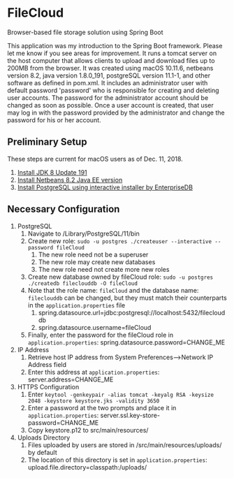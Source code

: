 # FileCloud
Browser-based file storage solution using Spring Boot

This application was my introduction to the Spring Boot framework.  Please let me know if you see areas for improvement.  It runs a tomcat server on the host computer that allows clients to upload and download files up to 200MB from the browser.  It was created using macOS 10.11.6, netbeans version 8.2, java version 1.8.0_191, postgreSQL version 11.1-1, and other software as defined in pom.xml.  It includes an administrator user with default password 'password' who is responsible for creating and deleting user accounts.  The password for the administrator account should be changed as soon as possible.
Once a user account is created, that user may log in with the password provided by the administrator and change the password for his or her account. 

## Preliminary Setup ##
These steps are current for macOS users as of Dec. 11, 2018.
1.  [Install JDK 8 Update 191](https://www.oracle.com/technetwork/java/javase/downloads/jdk8-downloads-2133151.html)
2.  [Install Netbeans 8.2 Java EE version](https://netbeans.org/downloads/)
3.  [Install PostgreSQL using interactive installer by EnterpriseDB](https://www.enterprisedb.com/downloads/postgres-postgresql-downloads)

## Necessary Configuration ##
1.  PostgreSQL
	1.  Navigate to /Library/PostgreSQL/11/bin
	2.  Create new role: `sudo -u postgres ./createuser --interactive --password fileCloud`
		1.  The new role need not be a superuser
		2.  The new role may create new databases
		3.  The new role need not create more new roles
	3.  Create new database owned by fileCloud role: `sudo -u postgres ./createdb fileclouddb -O fileCloud`
	4.  Note that the role name: `fileCloud` and the database name: `fileclouddb` can be changed, but they must match their counterparts in the `application.properties` file
		1.  spring.datasource.url=jdbc:postgresql://localhost:5432/fileclouddb
		2.  spring.datasource.username=fileCloud
	5.  Finally, enter the password for the fileCloud role in `application.properties`: spring.datasource.password=CHANGE_ME
2.  IP Address
	1.  Retrieve host IP address from System Preferences-->Network IP Address field
	2.  Enter this address at `application.properties`: server.address=CHANGE_ME
3.  HTTPS Configuration
	1.  Enter `keytool -genkeypair -alias tomcat -keyalg RSA -keysize 2048 -keystore keystore.jks -validity 3650`
	2.  Enter a password at the two prompts and place it in `application.properties`: server.ssl.key-store-password=CHANGE_ME
	3.  Copy keystore.p12 to src/main/resources/
4.  Uploads Directory
	1.  Files uploaded by users are stored in /src/main/resources/uploads/ by default
	2.  The location of this directory is set in `application.properties`: upload.file.directory=classpath:/uploads/
